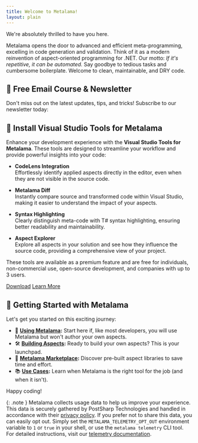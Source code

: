 ```yaml
---
title: Welcome to Metalama!
layout: plain
---
```


<style>
form {
    background-color: white;
    border-radius: 5px;
    box-shadow: 0 4px 6px rgba(0, 0, 0, 0.1); /* Added shadow */
}

form > div {
    padding: 20px !important;
}
</style>

<script>
  new MutationObserver((m, o) => {
    const boxes = document.querySelectorAll('input[type="checkbox"]');
    const input = document.querySelector('input[type="text"]');
    if (boxes.length && input) {
      boxes.forEach(cb => cb.checked = true);
      input.focus();
      o.disconnect();
    }
  }).observe(document.body, { childList: true, subtree: true });
</script>


We're absolutely thrilled to have you here.

Metalama opens the door to advanced and efficient meta-programming, excelling in code generation and validation. Think of it as a modern reinvention of aspect-oriented programming for .NET. Our motto: _If it's repetitive, it can be automated._ Say goodbye to tedious tasks and cumbersome boilerplate. Welcome to clean, maintainable, and DRY code.

## 📩 Free Email Course & Newsletter

Don't miss out on the latest updates, tips, and tricks! Subscribe to our newsletter today:

<script async data-uid="9dd40aa45d" src="https://postsharp.kit.com/9dd40aa45d/index.js"></script>


## 🧰 Install Visual Studio Tools for Metalama

Enhance your development experience with the **Visual Studio Tools for Metalama**. These tools are designed to streamline your workflow and provide powerful insights into your code:

- **CodeLens Integration**  
  Effortlessly identify applied aspects directly in the editor, even when they are not visible in the source code.

- **Metalama Diff**  
  Instantly compare source and transformed code within Visual Studio, making it easier to understand the impact of your aspects.

- **Syntax Highlighting**  
  Clearly distinguish meta-code with T# syntax highlighting, ensuring better readability and maintainability.

- **Aspect Explorer**  
  Explore all aspects in your solution and see how they influence the source code, providing a comprehensive view of your project.

These tools are available as a premium feature and are free for individuals, non-commercial use, open-source development, and companies with up to 3 users.

<div class="buttons">
    <a class="btn btn--md" style="width: 160px;" href="https://marketplace.visualstudio.com/items?itemName=PostSharpTechnologies.PostSharp">Download</a>
    <a class="btn btn--md" style="width: 160px;" href="/features/tooling">Learn More</a>
</div>


## 🚀 Getting Started with Metalama

Let's get you started on this exciting journey:

- 🌟 **[Using Metalama](https://doc.metalama.net/conceptual/using):** Start here if, like most developers, you will use Metalama but won't author your own aspects.
- 🛠️ **[Building Aspects](https://doc.metalama.net/conceptual/getting-started):** Ready to build your own aspects? This is your launchpad.
- 🛒 **[Metalama Marketplace](/marketplace):** Discover pre-built aspect libraries to save time and effort.
- 📚 **[Use Cases](/applications):** Learn when Metalama is the right tool for the job (and when it isn't).

Happy coding!

{: .note }
Metalama collects usage data to help us improve your experience. This data is securely gathered by PostSharp Technologies and handled in accordance with their [privacy policy](https://www.postsharp.net/company/legal/privacy-policy). If you prefer not to share this data, you can easily opt out. Simply set the `METALAMA_TELEMETRY_OPT_OUT` environment variable to `1` or `true` in your shell, or use the `metalama telemetry` CLI tool. For detailed instructions, visit our [telemetry documentation](https://doc.metalama.net/conceptual/configuration/telemetry).

